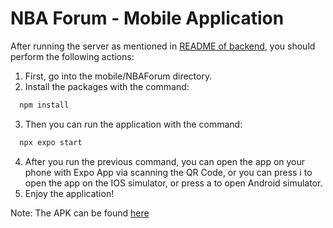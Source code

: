 # NBA Forum - Mobile Application

After running the server as mentioned in [README of backend](https://github.com/bounswe/bounswe2024group4/tree/main/backend#readme), you should perform the following actions:

1. First, go into the mobile/NBAForum directory.
2. Install the packages with the command:
```bash
  npm install
```
3. Then you can run the application with the command:
```bash
  npx expo start
```
4. After you run the previous command, you can open the app on your phone with Expo App via scanning the QR Code, or you can press i to open the app on the IOS simulator, or press a to open Android simulator.
5. Enjoy the application!

Note: The APK can be found [here](https://github.com/bounswe/bounswe2024group4/tree/main/mobile/NBAForum/application-c0657967-bcf0-4180-82c2-707eda320299.apk)
